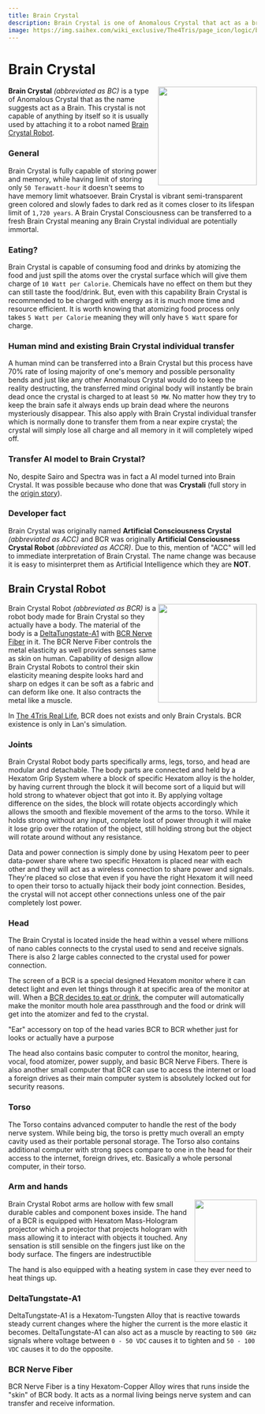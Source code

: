 ```yaml
---
title: Brain Crystal
description: Brain Crystal is one of Anomalous Crystal that act as a brain. It is not useful by itself and requires to be attach to a computer to assist them.
image: https://img.saihex.com/wiki_exclusive/The4Tris/page_icon/logic/brain_crystal.svg
---
```


# Brain Crystal
<img align="right" width="200" src="https://img.saihex.com/wiki_exclusive/The4Tris/page_icon/logic/brain_crystal.svg">

**Brain Crystal** *(abbreviated as BC)* is a type of Anomalous Crystal that as the name suggests act as a Brain. This crystal is not capable of anything by itself so it is usually used by attaching it to a robot named [Brain Crystal Robot](#brain-crystal-robot).


### General
Brain Crystal is fully capable of storing power and memory, while having limit of storing only `50 Terawatt-hour` it doesn't seems to have memory limit whatsoever. Brain Crystal is vibrant semi-transparent green colored and slowly fades to dark red as it comes closer to its lifespan limit of `1,720 years`. A Brain Crystal Consciousness can be transferred to a fresh Brain Crystal meaning any Brain Crystal individual are potentially immortal.


### Eating?
Brain Crystal is capable of consuming food and drinks by atomizing the food and just spill the atoms over the crystal surface which will give them charge of `10 Watt per Calorie`. Chemicals have no effect on them but they can still taste the food/drink. But, even with this capability Brain Crystal is recommended to be charged with energy as it is much more time and resource efficient. It is worth knowing that atomizing food process only takes `5 Watt per Calorie` meaning they will only have `5 Watt` spare for charge.


### Human mind and existing Brain Crystal individual transfer
A human mind can be transferred into a Brain Crystal but this process have 70% rate of losing majority of one's memory and possible personality bends and just like any other Anomalous Crystal would do to keep the reality destructing, the transferred mind original body will instantly be brain dead once the crystal is charged to at least `50 MW`. No matter how they try to keep the brain safe it always ends up brain dead where the neurons mysteriously disappear. This also apply with Brain Crystal individual transfer which is normally done to transfer them from a near expire crystal; the crystal will simply lose all charge and all memory in it will completely wiped off.

### Transfer AI model to Brain Crystal?
No, despite Sairo and Spectra was in fact a AI model turned into Brain Crystal. It was possible because who done that was **Crystali** (full story in the [origin story](../Dimensions/the_simulation#origin-story)).

### Developer fact
Brain Crystal was originally named **Artificial Consciousness Crystal** *(abbreviated as ACC)* and BCR was originally **Artificial Consciousness Crystal Robot** *(abbreviated as ACCR)*. Due to this, mention of "ACC" will led to immediate interpretation of Brain Crystal. The name change was because it is easy to misinterpret them as Artificial Intelligence which they are **NOT**.

## Brain Crystal Robot
<img align="right" width="200" src="https://img.saihex.com/wiki_exclusive/The4Tris/page_icon/logic/BCR_Sairo.svg">

Brain Crystal Robot *(abbreviated as BCR)* is a robot body made for Brain Crystal so they actually have a body. The material of the body is a [DeltaTungstate-A1](#deltatungstate-a1) with [BCR Nerve Fiber](#bcr-nerve-fiber) in it. The BCR Nerve Fiber controls the metal elasticity as well provides senses same as skin on human. Capability of design allow Brain Crystal Robots to control their skin elasticity meaning despite looks hard and sharp on edges it can be soft as a fabric and can deform like one. It also contracts the metal like a muscle.

In [The 4Tris Real Life](../Dimensions/real_life), BCR does not exists and only Brain Crystals. BCR existence is only in Lan's simulation.

### Joints
Brain Crystal Robot body parts specifically arms, legs, torso, and head are modular and detachable. The body parts are connected and held by a Hexatom Grip System where a block of specific Hexatom alloy is the holder, by having current through the block it will become sort of a liquid but will hold strong to whatever object that got into it. By applying voltage difference on the sides, the block will rotate objects accordingly which allows the smooth and flexible movement of the arms to the torso. While it holds strong without any input, complete lost of power through it will make it lose grip over the rotation of the object, still holding strong but the object will rotate around without any resistance.

Data and power connection is simply done by using Hexatom peer to peer data-power share where two specific Hexatom is placed near with each other and they will act as a wireless connection to share power and signals. They're placed so close that even if you have the right Hexatom it will need to open their torso to actually hijack their body joint connection. Besides, the crystal will not accept other connections unless one of the pair completely lost power.

### Head
The Brain Crystal is located inside the head within a vessel where millions of nano cables connects to the crystal used to send and receive signals. There is also 2 large cables connected to the crystal used for power connection.

The screen of a BCR is a special designed Hexatom monitor where it can detect light and even let things through it at specific area of the monitor at will. When a [BCR decides to eat or drink](#eating), the computer will automatically make the monitor mouth hole area passthrough and the food or drink will get into the atomizer and fed to the crystal.

"Ear" accessory on top of the head varies BCR to BCR whether just for looks or actually have a purpose

The head also contains basic computer to control the monitor, hearing, vocal, food atomizer, power supply, and basic BCR Nerve Fibers. There is also another small computer that BCR can use to access the internet or load a foreign drives as their main computer system is absolutely locked out for security reasons.

### Torso
The Torso contains advanced computer to handle the rest of the body nerve system. While being big, the torso is pretty much overall an empty cavity used as their portable personal storage. The Torso also contains additional computer with strong specs compare to one in the head for their access to the internet, foreign drives, etc. Basically a whole personal computer, in their torso.

### Arm and hands
<img align="right" width="126" src="https://img.saihex.com/wiki_exclusive/The4Tris/Sairos_Fingers.png?downscale=s">

Brain Crystal Robot arms are hollow with few small durable cables and component boxes inside. The hand of a BCR is equipped with Hexatom Mass-Hologram projector which a projector that projects hologram with mass allowing it to interact with objects it touched. Any sensation is still sensible on the fingers just like on the body surface. The fingers are indestructible

The hand is also equipped with a heating system in case they ever need to heat things up.

### DeltaTungstate-A1
DeltaTungstate-A1 is a Hexatom-Tungsten Alloy that is reactive towards steady current changes where the higher the current is the more elastic it becomes.
DeltaTungstate-A1 can also act as a muscle by reacting to `500 GHz` signals where voltage between `0 - 50 VDC` causes it to tighten and `50 - 100 VDC` causes it to do the opposite.

### BCR Nerve Fiber
BCR Nerve Fiber is a tiny Hexatom-Copper Alloy wires that runs inside the "skin" of BCR body. It acts as a normal living beings nerve system and can transfer and receive information.